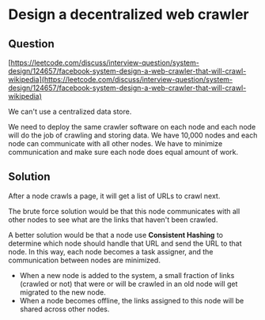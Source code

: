 # Design a decentralized web crawler

## Question

[https://leetcode.com/discuss/interview-question/system-design/124657/facebook-system-design-a-web-crawler-that-will-crawl-wikipedia](https://leetcode.com/discuss/interview-question/system-design/124657/facebook-system-design-a-web-crawler-that-will-crawl-wikipedia)

We can't use a centralized data store.

We need to deploy the same crawler software on each node and each node will do the job of crawling and storing data. We have 10,000 nodes and each node can communicate with all other nodes. We have to minimize communication and make sure each node does equal amount of work.

## Solution

After a node crawls a page, it will get a list of URLs to crawl next.

The brute force solution would be that this node communicates with all other nodes to see what are the links that haven't been crawled.

A better solution would be that a node use **Consistent Hashing** to determine which node should handle that URL and send the URL to that node. In this way, each node becomes a task assigner, and the communication between nodes are minimized.

* When a new node is added to the system, a small fraction of links \(crawled or not\) that were or will be crawled in an old node will get migrated to the new node. 
* When a node becomes offline, the links assigned to this node will be shared across other nodes.

